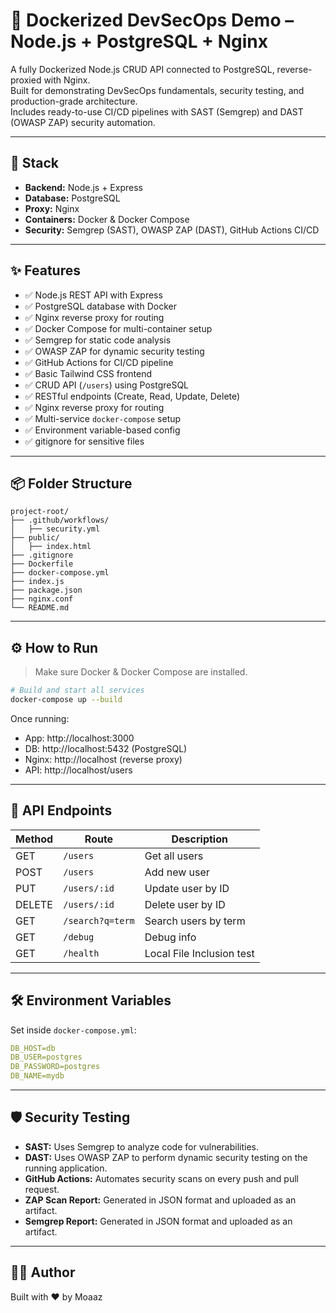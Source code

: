 # 🚀 Dockerized DevSecOps Demo – Node.js + PostgreSQL + Nginx

A fully Dockerized Node.js CRUD API connected to PostgreSQL, reverse-proxied with Nginx.  
Built for demonstrating DevSecOps fundamentals, security testing, and production-grade architecture.  
Includes ready-to-use CI/CD pipelines with SAST (Semgrep) and DAST (OWASP ZAP) security automation.

---

## 🧱 Stack

- **Backend:** Node.js + Express
- **Database:** PostgreSQL
- **Proxy:** Nginx
- **Containers:** Docker & Docker Compose
- **Security:** Semgrep (SAST), OWASP ZAP (DAST), GitHub Actions CI/CD

---

## ✨ Features
- ✅ Node.js REST API with Express
- ✅ PostgreSQL database with Docker
- ✅ Nginx reverse proxy for routing
- ✅ Docker Compose for multi-container setup
- ✅ Semgrep for static code analysis
- ✅ OWASP ZAP for dynamic security testing
- ✅ GitHub Actions for CI/CD pipeline
- ✅ Basic Tailwind CSS frontend
- ✅ CRUD API (`/users`) using PostgreSQL
- ✅ RESTful endpoints (Create, Read, Update, Delete)
- ✅ Nginx reverse proxy for routing
- ✅ Multi-service `docker-compose` setup
- ✅ Environment variable-based config
- ✅ gitignore for sensitive files

---

## 📦 Folder Structure

```
project-root/
├── .github/workflows/
│   ├── security.yml
├── public/
│   ├── index.html
├── .gitignore
├── Dockerfile
├── docker-compose.yml
├── index.js
├── package.json
├── nginx.conf
└── README.md
```

---

## ⚙️ How to Run

> Make sure Docker & Docker Compose are installed.

```bash
# Build and start all services
docker-compose up --build
```

Once running:

- App: http://localhost:3000
- DB: http://localhost:5432 (PostgreSQL)
- Nginx: http://localhost (reverse proxy)  
- API: http://localhost/users  
---

## 📮 API Endpoints

| Method | Route           | Description           |
|--------|------------------|-----------------------|
| GET    | `/users`         | Get all users         |
| POST   | `/users`         | Add new user          |
| PUT    | `/users/:id`     | Update user by ID     |
| DELETE | `/users/:id`     | Delete user by ID     |
| GET    | `/search?q=term` | Search users by term  |
| GET    | `/debug`         | Debug info            |
| GET    | `/health` | Local File Inclusion test |

---

## 🛠 Environment Variables

Set inside `docker-compose.yml`:

```yaml
DB_HOST=db
DB_USER=postgres
DB_PASSWORD=postgres
DB_NAME=mydb
```

---
## 🛡️ Security Testing
- **SAST:** Uses Semgrep to analyze code for vulnerabilities.
- **DAST:** Uses OWASP ZAP to perform dynamic security testing on the running application.
- **GitHub Actions:** Automates security scans on every push and pull request.
- **ZAP Scan Report:** Generated in JSON format and uploaded as an artifact.
- **Semgrep Report:** Generated in JSON format and uploaded as an artifact.

---


## 🧑‍💻 Author

Built with ❤️ by Moaaz
